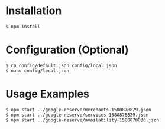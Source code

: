 # Installation

```
$ npm install
```

# Configuration (Optional)

```
$ cp config/default.json config/local.json
$ nano config/local.json
```

# Usage Examples

```
$ npm start ../google-reserve/merchants-1580878829.json
$ npm start ../google-reserve/services-1580878829.json
$ npm start ../google-reserve/availability-1580878830.json
```
